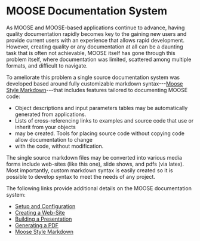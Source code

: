 # MOOSE Documentation System

As MOOSE and MOOSE-based applications continue to advance, having quality documentation rapidly
becomes key to the gaining new users and provide current users with an experience that allows rapid
development. However, creating quality or any documentation at all can be a daunting task that is
often not achievable, MOOSE itself has gone through this problem itself, where documentation was
limited, scattered among multiple formats, and difficult to navigate.

To ameliorate this problem a single source documentation system was developed based around fully
customizable markdown syntax---[Moose Style Markdown](moose_markdown/index.md)---that includes
features tailored to documenting MOOSE code:

* Object descriptions and input parameters tables may be automatically generated from applications.
* Lists of cross-referencing links to examples and source code that use or inherit from your objects
* may be created. Tools for placing source code without copying code allow documentation to change
* with the code, without modification.

The single source markdown files may be converted into various media forms include web-sites (like
this one), slide shows, and pdfs (via latex). Most importantly, custom markdown syntax is easily
created so it is possible to develop syntax to meet the needs of any project.

The following links provide additional details on the MOOSE documentation system:

* [Setup and Configuration](documentation/setup.md)
* [Creating a Web-Site](documentation/website.md)
* [Building a Presentation](documentation/presentation.md)
* [Generating a PDF](documentation/pdf.md)
* [Moose Style Markdown](documentation/moose_markdown/index.md)
